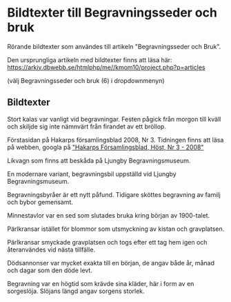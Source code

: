 Bildtexter till Begravningsseder och bruk
============================

Rörande bildtexter som användes till artikeln "Begravningsseder och Bruk".

Den ursprungliga artikeln med bildtexter finns att läsa här:
https://arkiv.dbwebb.se/htmlphp/me//kmom10/project.php?p=articles

(välj Begravningsseder och bruk (6) i dropdownmenyn)



Bildtexter
----------------------------

Stort kalas var vanligt vid begravningar. Festen pågick från morgon till kväll och skiljde sig inte nämnvärt från firandet av ett bröllop.

Förstasidan på Hakarps församlingsblad 2008, Nr 3. Tidningen finns att läsa på webben, googla på ["Hakarps Församlingsblad, Höst, Nr 3 - 2008"](http://www.google.se/search?q=Hakarps+F%C3%B6rsamlingsblad,+H%C3%B6st,+Nr+3+-+2008)

Likvagn som finns att beskåda på Ljungby Begravningsmuseum.

En modernare variant, begravningsbil uppställd vid Ljungby Begravningsmuseum.

Begravningsbyråer är ett nytt påfund. Tidigare sköttes begravning av familj och bybor gemensamt.

Minnestavlor var en sed som slutades bruka kring början av 1900-talet.

Pärlkransar istället för blommor som utsmyckning av kistan och gravplatsen.

Pärlkransar smyckade gravplatsen och togs efter ett tag hem igen och återanvändes vid nästa tillfälle.

Dödsannonser var mycket exakta till en början, de angav både år, månad och dagar som den döde levt.

Begravning var en högtid som krävde sina kläder, här i form av en sorgeslöja. Slöjans längd angav sorgens storlek.
